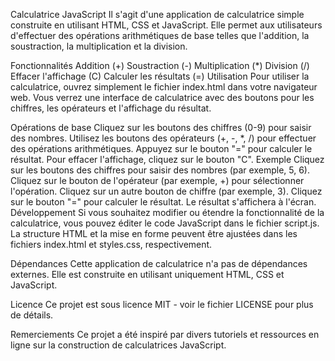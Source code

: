 

Calculatrice JavaScript
Il s'agit d'une application de calculatrice simple construite en utilisant HTML, CSS et JavaScript. Elle permet aux utilisateurs d'effectuer des opérations arithmétiques de base telles que l'addition, la soustraction, la multiplication et la division.

Fonctionnalités
Addition (+)
Soustraction (-)
Multiplication (*)
Division (/)
Effacer l'affichage (C)
Calculer les résultats (=)
Utilisation
Pour utiliser la calculatrice, ouvrez simplement le fichier index.html dans votre navigateur web. Vous verrez une interface de calculatrice avec des boutons pour les chiffres, les opérateurs et l'affichage du résultat.

Opérations de base
Cliquez sur les boutons des chiffres (0-9) pour saisir des nombres.
Utilisez les boutons des opérateurs (+, -, *, /) pour effectuer des opérations arithmétiques.
Appuyez sur le bouton "=" pour calculer le résultat.
Pour effacer l'affichage, cliquez sur le bouton "C".
Exemple
Cliquez sur les boutons des chiffres pour saisir des nombres (par exemple, 5, 6).
Cliquez sur le bouton de l'opérateur (par exemple, +) pour sélectionner l'opération.
Cliquez sur un autre bouton de chiffre (par exemple, 3).
Cliquez sur le bouton "=" pour calculer le résultat.
Le résultat s'affichera à l'écran.
Développement
Si vous souhaitez modifier ou étendre la fonctionnalité de la calculatrice, vous pouvez éditer le code JavaScript dans le fichier script.js. La structure HTML et la mise en forme peuvent être ajustées dans les fichiers index.html et styles.css, respectivement.

Dépendances
Cette application de calculatrice n'a pas de dépendances externes. Elle est construite en utilisant uniquement HTML, CSS et JavaScript.

Licence
Ce projet est sous licence MIT - voir le fichier LICENSE pour plus de détails.

Remerciements
Ce projet a été inspiré par divers tutoriels et ressources en ligne sur la construction de calculatrices JavaScript.
